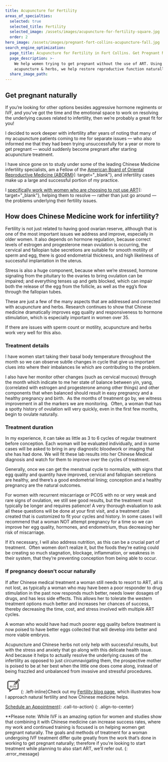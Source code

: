 ```yaml
---
title: Acupuncture for Fertility
areas_of_specialties:
  selected: true
  selected_title: Fertility
  selected_image: /assets/images/acupuncture-for-fertility-square.jpg
  order: 2
hero_image: /assets/images/pregnant-fort-collins-acupuncture-fall.jpg
search_engine_optimization:
  page_title: Acupuncture for Fertility in Fort Collins. Get Pregnant Naturally
  page_description: >-
    We help women trying to get pregnant without the use of ART. Using
    acupuncture & herbs, we help restore reproductive function naturally.
  share_image_path:
---
```


## Get pregnant naturally

If you’re looking for other options besides aggressive hormone regiments or IVF, and you’ve got the time and the emotional space to work on resolving the underlying causes related to infertility, then we’re probably a great fit for you!

I decided to work deeper with infertility after years of noting that many of my acupuncture patients coming to me for separate issues — who also informed me that they had been trying unsuccessfully for a year or more to get pregnant — would suddenly become pregnant after starting acupuncture treatment.

I have since gone on to study under some of the leading Chinese Medicine infertility specialists, am a Fellow of the [American Board of Oriental Reproductive Medicine (ABORM)](https://aborm.org/about/){: target="_blank"}, and infertility cases make up a large and successful portion of my practice.

I [specifically work with women who are choosing to not use ART](/2016/09/20/why-natural-fertility/){: target="_blank"}, helping them to resolve — rather than just go around — the problems underlying their fertility issues.

## How does Chinese Medicine work for infertility?

Fertility is not just related to having good ovarian reserve, although that is one of the most important issues we address and improve, especially in older women. It also depends on hormone regulation, because correct levels of estrogen and progesterone mean ovulation is occurring, the cervical and fallopian tube secretions are suitable for smooth motility of sperm and egg, there is good endometrial thickness, and high likeliness of successful implantation in the uterus.&nbsp;

Stress is also a huge component, because when we’re stressed, hormone signaling from the pituitary to the ovaries to bring ovulation can be impaired; and everything tenses up and gets blocked, which can impair both the release of the egg from the follicle, as well as the egg’s flow through the fallopian tubes.

These are just a few of the many aspects that are addressed and corrected with acupuncture and herbs. Research continues to show that Chinese medicine dramatically improves egg quality and responsiveness to hormone stimulation, which is especially important in women over 35.

If there are issues with sperm count or motility, acupuncture and herbs work very well for this also.

### Treatment details

I have women start taking their basal body temperature throughout the month so we can observe subtle changes in cycle that give us important clues into where their imbalances lie which are contributing to the problem.&nbsp;

I also have her monitor other changes (such as cervical mucous) through the month which indicate to me her state of balance between yin, yang, (correlated with estrogen and progesterone among other things) and other components that when balanced should result in easy pregnancy and a healthy pregnancy and birth.&nbsp; As the months of treatment go by, we witness improvement in all the markers we are monitoring.&nbsp; Often, a woman that has a spotty history of ovulation will very quickly, even in the first few months, begin to ovulate naturally.

### Treatment duration

In my experience, it can take as little as 3 to 6 cycles of regular treatment before conception. Each woman will be evaluated individually, and in some cases will be asked to bring in any diagnostic bloodwork or imaging that she has had done. We will fit these lab results into her Chinese Medical diagnosis and watch for them to improve over the cycles of treatment.

Generally, once we can get the menstrual cycle to normalize, with signs that egg quality and quantity have improved, cervical and fallopian secretions are healthy, and there’s a good endometrial lining; conception and a healthy pregnancy are the natural outcomes.

For women with recurrent miscarriage or PCOS with no or very weak and rare signs of ovulation, we still see good results, but the treatment must typically be longer and requires patience! A very thorough evaluation to ask all these questions will be done at your first visit, and a treatment plan created that is customized to fit your cycles and history. In some cases I will recommend that a woman NOT attempt pregnancy for a time so we can improve her egg quality, hormones, and endometrium, thus decreasing her risk of miscarriage.

If it’s necessary, I will also address nutrition, as this can be a crucial part of treatment.&nbsp; Often women don’t realize it, but the foods they’re eating could be creating so much stagnation, blockage, inflammation, or weakness in their system, that they’re preventing conception from being able to occur.

### If pregnancy doesn’t occur naturally

If after Chinese medical treatment a woman still needs to resort to ART, all is not lost, as typically a woman who may have been a poor responder to drug stimulation in the past now responds much better, needs lower dosages of drugs, and has less side effects. This allows her to tolerate the western treatment options much better and increases her chances of success, thereby decreasing the time, cost, and stress involved with multiple ART cycles.

A woman who would have had much poorer egg quality before treatment is now poised to have better eggs collected that will develop into better and more viable embryos.

Acupuncture and Chinese herbs not only help with successful results, but with the stress and anxiety that go along with this delicate health issue.&nbsp; And because it helps to actually resolve the underlying causes of the infertility as opposed to just circumnavigating them, the prospective mother is poised to be at her best when the little one does come along, instead of being frazzled and unbalanced from invasive and stressful procedures.

![](/assets/images/icons/acupuncture-in-fort-collins-blog.jpg){: .left-inline}Check out my [Fertility blog page](/blog/category/fertility/), which illustrates how I approach natural fertility and how Chinese medicine helps.

[Schedule an Appointment](/make-an-appointment/){: .call-to-action}
{: .align-to-center}

\*\*Please note: While IVF is an amazing option for women and studies show that combining it with Chinese medicine can increase success rates, where my work and continued training is focused is on helping women get pregnant naturally. The goals and methods of treatment for a woman undergoing IVF treatment differ quite greatly from the work that’s done in working to get pregnant naturally; therefore if you’re looking to start treatment while planning to also start ART, we’ll refer out.
{: .error_message}